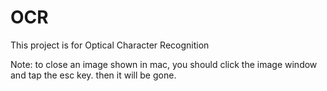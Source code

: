 # OCR
This project is for Optical Character Recognition


Note: to close an image shown in mac, you should click the image window and tap the esc key. then it will be gone.
